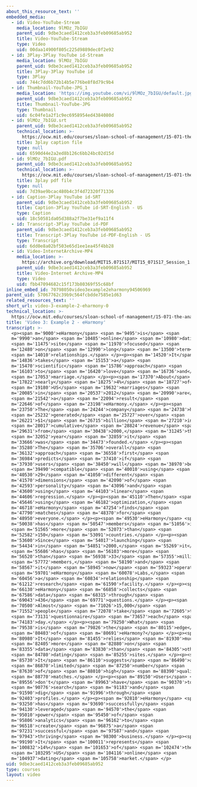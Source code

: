 ```yaml
---
about_this_resource_text: ''
embedded_media:
  - id: Video-YouTube-Stream
    media_location: 9lMOz_7bIGU
    parent_uid: 9dbe3caed1412ceb3a3feb09685ab952
    title: Video-YouTube-Stream
    type: Video
    uid: 00daa14900f805c225d9889dec0f2e92
  - id: 3Play-3Play YouTube id-Stream
    media_location: 9lMOz_7bIGU
    parent_uid: 9dbe3caed1412ceb3a3feb09685ab952
    title: 3Play-3Play YouTube id
    type: 3Play
    uid: 744c7dd6b72b14b5e776be8f8d79c9b4
  - id: Thumbnail-YouTube-JPG_1
    media_location: 'https://img.youtube.com/vi/9lMOz_7bIGU/default.jpg'
    parent_uid: 9dbe3caed1412ceb3a3feb09685ab952
    title: Thumbnail-YouTube-JPG
    type: Thumbnail
    uid: 6c04fe1a2f1c9ec6958954ed4384080d
  - id: 9lMOz_7bIGU.srt
    parent_uid: 9dbe3caed1412ceb3a3feb09685ab952
    technical_location: >-
      https://ocw.mit.edu/courses/sloan-school-of-management/15-071-the-analytics-edge-spring-2017/an-introduction-to-analytics/the-analytics-edge-intelligence-happiness-and-health-lecture-sequence/video-3-example-2-eharmony/video-3-example-2-eharmony-0/9lMOz_7bIGU.srt
    title: 3play caption file
    type: null
    uid: 6590d44e2a2ed8b126c6bb24bc02d15d
  - id: 9lMOz_7bIGU.pdf
    parent_uid: 9dbe3caed1412ceb3a3feb09685ab952
    technical_location: >-
      https://ocw.mit.edu/courses/sloan-school-of-management/15-071-the-analytics-edge-spring-2017/an-introduction-to-analytics/the-analytics-edge-intelligence-happiness-and-health-lecture-sequence/video-3-example-2-eharmony/video-3-example-2-eharmony-0/9lMOz_7bIGU.pdf
    title: 3play pdf file
    type: null
    uid: 7d39ae9bcac480b4c3f4d72320f71336
  - id: Caption-3Play YouTube id-SRT
    parent_uid: 9dbe3caed1412ceb3a3feb09685ab952
    title: Caption-3Play YouTube id-SRT-English - US
    type: Caption
    uid: 18c50581da05d388a2f7be31ef9a11f4
  - id: Transcript-3Play YouTube id-PDF
    parent_uid: 9dbe3caed1412ceb3a3feb09685ab952
    title: Transcript-3Play YouTube id-PDF-English - US
    type: Transcript
    uid: 6dd0e8a02bf503e65d1ee1ea45f4bb28
  - id: Video-InternetArchive-MP4
    media_location: >-
      https://archive.org/download/MIT15.071S17/MIT15_071S17_Session_1.2.03_300k.mp4
    parent_uid: 9dbe3caed1412ceb3a3feb09685ab952
    title: Video-Internet Archive-MP4
    type: Video
    uid: fbb47094682c15f173b80369f55c68bf
inline_embed_id: 70798050video3example2eharmony94506969
parent_uid: 57067762c39b9c564fcbdde7585e1d63
related_resources_text: ''
short_url: video-3-example-2-eharmony-0
technical_location: >-
  https://ocw.mit.edu/courses/sloan-school-of-management/15-071-the-analytics-edge-spring-2017/an-introduction-to-analytics/the-analytics-edge-intelligence-happiness-and-health-lecture-sequence/video-3-example-2-eharmony/video-3-example-2-eharmony-0
title: 'Video 3: Example 2 - eHarmony'
transcript: >-
  <p><span m='9000'>eHarmony</span> <span m='9495'>is</span> <span
  m='9990'>an</span> <span m='10485'>online</span> <span m='10980'>dating</span>
  <span m='11475'>site</span> <span m='11970'>focused</span> <span
  m='12480'>on</span> <span m='12990'>long</span> <span m='13500'>term</span>
  <span m='14010'>relationships.</span> </p><p><span m='14520'>It</span> <span
  m='14836'>takes</span> <span m='15153'>a</span> <span
  m='15470'>scientific</span> <span m='15786'>approach</span> <span
  m='16103'>to</span> <span m='16420'>love</span> <span m='16736'>and</span>
  <span m='17053'>marriage.</span> </p><p><span m='17370'>About</span> <span
  m='17822'>nearly</span> <span m='18275'>4%</span> <span m='18727'>of</span>
  <span m='19180'>US</span> <span m='19632'>marriages</span> <span
  m='20085'>in</span> <span m='20537'>2012</span> <span m='20990'>are</span>
  <span m='21542'>a</span> <span m='22094'>result</span> <span
  m='22646'>of</span> <span m='23198'>eHarmony.</span> </p><p><span
  m='23750'>The</span> <span m='24244'>company</span> <span m='24738'>has</span>
  <span m='25232'>generated</span> <span m='25727'>over</span> <span
  m='26221'>$1</span> <span m='26715'>billion</span> <span m='27210'>in</span>
  <span m='28017'>cumulative</span> <span m='28824'>revenue</span> <span
  m='29631'>from</span> <span m='30438'>2000,</span> <span m='31245'>the</span>
  <span m='32052'>year</span> <span m='32859'>it</span> <span
  m='33666'>was</span> <span m='34473'>founded.</span> </p><p><span
  m='35280'>The</span> <span m='35706'>overall</span> <span
  m='36132'>approach</span> <span m='36558'>first</span> <span
  m='36984'>predicts</span> <span m='37410'>if</span> <span
  m='37930'>users</span> <span m='38450'>will</span> <span m='38970'>be</span>
  <span m='39490'>compatible</span> <span m='40010'>using</span> <span
  m='40530'>29</span> <span m='41050'>different</span> <span
  m='41570'>dimensions</span> <span m='42090'>of</span> <span
  m='42593'>personality</span> <span m='43096'>and</span> <span
  m='43600'>using</span> <span m='44103'>linear</span> <span
  m='44606'>regression.</span> </p><p><span m='45110'>Then</span> <span
  m='45646'>using</span> <span m='46182'>optimization,</span> <span
  m='46718'>eHarmony</span> <span m='47254'>finds</span> <span
  m='47790'>matches</span> <span m='48370'>for</span> <span
  m='48950'>everyone.</span> </p><p><span m='49530'>eHarmony</span> <span
  m='50038'>has</span> <span m='50547'>members</span> <span m='51056'>in</span>
  <span m='51565'>more</span> <span m='52073'>than</span> <span
  m='52582'>150</span> <span m='53091'>countries.</span> </p><p><span
  m='53600'>Since</span> <span m='54017'>launching</span> <span
  m='54434'>in</span> <span m='54851'>2000,</span> <span m='55269'>it</span>
  <span m='55686'>has</span> <span m='56103'>more</span> <span
  m='56520'>than</span> <span m='56938'>33</span> <span m='57355'>million</span>
  <span m='57772'>members,</span> <span m='58190'>and</span> <span
  m='58567'>it</span> <span m='58945'>now</span> <span m='59323'>operates</span>
  <span m='59701'>eHarmony</span> <span m='60078'>Labs,</span> <span
  m='60456'>a</span> <span m='60834'>relationship</span> <span
  m='61212'>research</span> <span m='61590'>facility.</span> </p><p><span
  m='66130'>eHarmony</span> <span m='66858'>collects</span> <span
  m='67586'>data</span> <span m='68315'>through</span> <span
  m='69043'>436</span> <span m='69771'>questions.</span> </p><p><span
  m='70500'>Almost</span> <span m='71026'>15,000</span> <span
  m='71552'>people</span> <span m='72078'>take</span> <span m='72605'>the</span>
  <span m='73131'>questionnaire</span> <span m='73657'>each</span> <span
  m='74183'>day.</span> </p><p><span m='79250'>What</span> <span
  m='79538'>is</span> <span m='79826'>the</span> <span m='80115'>edge</span>
  <span m='80403'>of</span> <span m='80691'>eHarmony?</span> </p><p><span
  m='80980'>It</span> <span m='81455'>relies</span> <span m='81930'>much</span>
  <span m='82405'>more</span> <span m='82880'>on</span> <span
  m='83355'>data</span> <span m='83830'>than</span> <span m='84305'>other</span>
  <span m='84780'>dating</span> <span m='85255'>sites.</span> </p><p><span
  m='85730'>It</span> <span m='86110'>suggests</span> <span m='86490'>a</span>
  <span m='86870'>limited</span> <span m='87250'>number</span> <span
  m='87630'>of</span> <span m='88010'>high</span> <span m='88390'>quality</span>
  <span m='88770'>matches.</span> </p><p><span m='89150'>Users</span> <span
  m='89556'>don't</span> <span m='89963'>have</span> <span m='90370'>to</span>
  <span m='90776'>search</span> <span m='91183'>and</span> <span
  m='91590'>dig</span> <span m='91996'>through</span> <span
  m='92403'>profiles.</span> </p><p><span m='92810'>eHarmony</span> <span
  m='93250'>has</span> <span m='93690'>successfully</span> <span
  m='94130'>leveraged</span> <span m='94570'>the</span> <span
  m='95010'>power</span> <span m='95450'>of</span> <span
  m='95806'>analytics</span> <span m='96162'>to</span> <span
  m='96518'>create</span> <span m='96875'>a</span> <span
  m='97231'>successful</span> <span m='97587'>and</span> <span
  m='97943'>thriving</span> <span m='98300'>business.</span> </p><p><span
  m='99190'>It</span> <span m='100011'>represents</span> <span
  m='100832'>14%</span> <span m='101653'>of</span> <span m='102474'>the</span>
  <span m='103295'>US</span> <span m='104116'>online</span> <span
  m='104937'>dating</span> <span m='105758'>market.</span> </p>
uid: 9dbe3caed1412ceb3a3feb09685ab952
type: courses
layout: video
---
```

